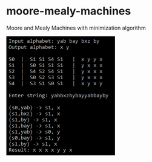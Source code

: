 # moore-mealy-machines
Moore and Mealy Machines with minimization algorithm

![Alt text](/screenshot.png?raw=true "Screenshot")
